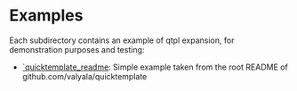 # Examples

Each subdirectory contains an example of qtpl expansion, for demonstration
purposes and testing:

* [`quicktemplate_readme](quicktemplate_readme/): Simple example taken from the
  root README of github.com/valyala/quicktemplate